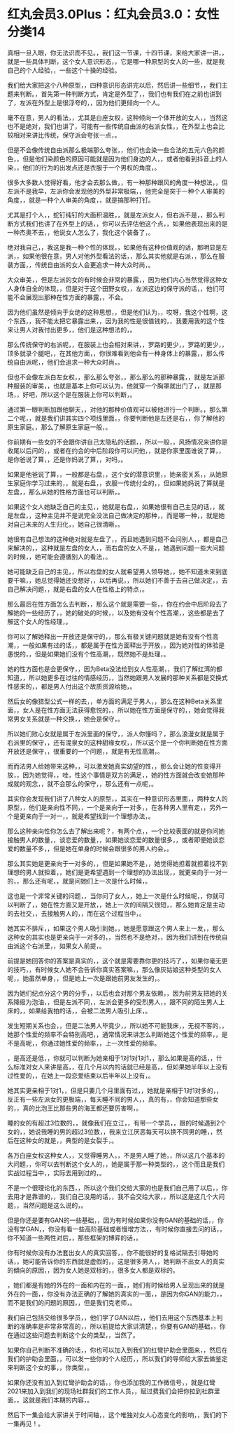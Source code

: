 # 红丸会员3.0Plus：红丸会员3.0：女性分类14

真相一旦入眼，你无法识而不见。，我们这一节课，十四节课，来给大家讲一讲，，就是一些具体判断，这个女人意识形态，，它是哪一种原型的女人的一些，就是我自己的个人经验，，一些这个十操的经验。

我们给大家把这个八种原型，，四种意识形态讲完以后，然后讲一些细节，，我们主题来判断。，首先第一种判断方式，肯定是外型了，，我们也有我们在之前也讲到了，左派在外型上是很浮夸的，，因为他们更倾向一个人。

毫不在意，男人的看法，，尤其是白座女权，这种倾向一个体开放的女人，，当然这也不是绝对，我们也讲了，可能有一些传统自由派的右派女性，，在外型上也会比较相对来讲比传统，保守派会夸张一点，。

但是不会像传统自由派那么极端那么夸张，，他们也会染一些合法的五元六色的颜色，，但是他们染颜色的原因可能就是因为他们身边的人，，或者他看到抖音上的人染，，他们的行为的出发点还是衣服于一个男权的角度，。

很多大多数人觉得好看，他才会去那么做，，有一种那种跟风的角度一种想法，，但左派不是我早，左派你会发现他的外型非常极端，，他完全是突于一种个人审美的角度，，就是一种个人审美的角度，，就是搞那种打钉。

尤其是打个人，，蛇钉纯钉的大面积温胜，，就是左派女人，但右派不是，，那么判断方式我们也讲了在外型上的话，，你可以去评估他这个点，，如果他表现出来的是一种杰奥不去，，他说女人怎么了，我化这个装备了，。

绝对我自己，，我这是我一种个性的体现，，如果他有这种价值观的话，那明显是左派，，如果他很在意，男人对他外型看法的话，，那么其实他就是右派，，那么在服装方面，，传统自由派的女人会更追求一种大众时尚，。

大众审美，，但是左派的女的有时候会非常的暴露，，因为他们内心当然觉得这种女人身体自全的体现，，但是对于这个田野女权，，左派这边的保守派的话，，他们可能不会展现出那种在性方面的暴露，，不会。

因为他们虽然是倾向于女绝的这种思想，，但是他们认为，，哎呀，我这个性啊，这个东西，，我不能太把它暴露出来，，因为我的性是很值钱的，，我要用我的这个性来让男人对我付出更多，，他们是这种想法的，。

那么传统保守的右派呢，，在服装上也会相对来讲，，罗路的更少，，罗路的更少，，顶多就录个腿吧，，在其他方面，，你很难看到他会有一种身体上的暴露，，那么传统自由派呢，，他们会追求一种大众时尚，。

但也不会像左派白左女权，，那么那么夸张，，那么那么的那种暴露，，就是左派那种服装的审美，，也就是基本上你可以认为，他就穿一个胸罩就出门了，，就是那场，，好吧，所以这个是在服装上你可以判断，。

通过第一眼判断加跟他聊天，，对他的那种价值观可以被他进行一个判断。，那么第二个呢，，就是我们讲其实四个项线里面，，你要判断他是左还是右，，你了解他的原生家庭。，那么了解原生家庭一般，。

你前期有一些女的不会跟你讲自己太隐私的话题，，所以一般，，风扬情况来讲你是收尾以后问的，，或者在约会的中后阶段你可以问他，，就是你家里面谁说了算，，是你爸说了算，，还是你妈说了算，，对吗，。

如果是他爸说了算，，一般都是右盘，，这个女的潜意识里，，她亲密关系，，从她原生家庭你学习过来的，，就是右盘，，衣服一传统付全的，，但如果她妈说了算就是左盘，，那么从她的性格方面也可以判断，。

如果这个女人她缺乏自己的主见，，她就是右盘，，如果她很有自己主见的话，，就是左盘，，这种主见并不是说完全没法自己做决定的那种，，而是哪一种，，就是她对自己未来的人生归化，，她自己很清晰，。

她很有自己想法的这种绝对就是左盘了，，而且她遇到问题不会问别人，，都是自己来解决的，，这种就是左盘的女人，，而右盘的女人不是，，她遇到问题一些大问题的时候，，她可能会遵循别人的看法，。

她可能缺乏自己的主见，，所以右盘的女人就希望男人领导她，，她不知道未来到底要干嘛，，她总觉得她还没想好，，以后再说，，所以她们不善于去自己做决定，，去自己解决问题，，就是右盘的女人在性格上的特点，。

那么最后在性方面怎么去判断，，那么这个就是需要一些，，你在约会中后阶段去了解她的一些经历了，，她的破处的时候，，以及她有没有个性高潮，，这些都是去了解这个女人的性经理，。

你可以了解她释出一开放还是保守的，，那么有极关键问题就是她有没有个性高潮，，一般如果有过的话，，都是属于在性方面释出于开放，，因为她对性的体验是愚悦的，，但是如果她们没有个性高潮，，既然她不是处理，。

她的性方面也是会更保守，，因为Beta没法给到女人性高潮，，我们了解红湾的都知道，，所以她更多在过往的情感经历，，当然她跟男人发展的那种关系都是交换式性感来的，，都是男人付出这个故质资源给她，。

然后女的像猎型公式一样的去，，单方面的满足于男人，，那么在这种Beta关系里面，，女人是在性方面无法获得愈悦的，，所以她在性方面是保守的，，她会觉得我常男女关系就是一种交换，，她会是保守，。

所以她们败心女就是属于左派里面的保守，，派人你懂吗？，那么浪漫女就是属于右派里的保守，，还有混泉女的这种甜缘女权，，所以这个是一个你判断她在性方面开放还是保守，，很重要的一个问题，，就是有无性高潮，。

而而法男人给她带来这种，，可以激发她真实幼望的性，，那么会让她的性变得开放，，因为她觉得，，哇，性这个事情是双方的满足，，她的性方面就会改变她那种成就的观念，，就不会那么的保守，，那么还有一点呢，。

其实你会发现我们讲了八种女人的原型，，其实在一种意识形态里面，，两种女人的原型，，他们是亲向性不同，，一个是亲向于一对多，，在各种男人里有走，，另外一个是更亲向于一对一，，就是希望找到一个理想办法，。

那么这种亲向性你怎么去了解出来呢？，有两个点，，一个比较表面的就是你问她接触男人的数量，，谈恋爱的数量，，如果她谈恋爱的数量很多，，或者即便她谈恋爱的数量不多，，但是她在单身的时候会跟很多的男人约会，。

那么其实她是更亲向于一对多的，，但是如果她不是，，她觉得她担着就担着找不到理想的男人就担着，，她们是更希望遇到一个理想的办法出现，，就更亲向于一对一的，，那么还有呢，，就是问她们上一次是什么时候，。

这也是一个非常关键的问题，，当你问了女人，，她上一次是什么时候呢，，你就可以判断了，，她在性方面又是开放，，她上一次的间隔又很短，，那么她肯定是主动的去社交，，去接触男人的，，而在这个过程当中，。

她其实不排斥，，如果这个男人吸引到她，，她是愿意跟这个男人来上一发，，那么这种女的其实也是更亲向于一对多的，，当然也不是绝对，，因为我们讲到在传统自由派这个右派里，，如果女人前提，。

前提是她回答你的答案是真实的，，这个就是需要靠你更的技巧了，，如果你毫无更的技巧，，有时候女人她不会告诉你真实答案嘛，，那么像灰姑娘这种类型的女人呢，，她虽然单身，，但是她上一次是跟她前男友发生的，。

因为她们纪点分这个男的分手，，以后也会对那个男友依赖，，因为前男友把她的关系降级为泡油，，但是左派不同，，左派会更多的受烈男人，，跟不同的陌生男人上床的，，如果给我拍的话，，会被二法男人吸引上床，。

发生短期关系也会，，但是二法男人毕竟少，，所以她不可能我床，，无视不客的，，她那个性爱的频率不会特别高吧，，通常情况来讲怎么判断她这个性爱的频率，，是不是高呢，，你通过她性爱的频率，，上一次性爱的频率。

，是高还是低，，你就可以判断为她亲相于1对1对1对1，，那么如果是高的话，，什么标准对女人来讲是高，，在几个月以内的话就已经是高，，但如果她半年以上没有过性爱的，，在她上一段恋爱结束以后半年以上没有，。

她其实更亲相于1对1，，但是只要几个月里面有过，，她就是亲相于1对1对多的，，反正有一些左派女的更极端，，每天睡不同的男人，，真的有，，你会知道那些女的，，真的比泡王比那些男的海王都还要厉害啊，。

睡的女的有超过3位数的，，就像我们在立江，，有带一个学员，，跟的时候遇到2个女的，，她说我睡的男的超过3位数，，我来立江厌恶每天可以换不同男的睡，，然后在这种女的就是，，典型的是女裂手，。

各万白座女权这种女人，，又觉得睡男人，，不是男人睡了她，，所以这几个基本的大问题，，你可以去判断这个女人的，，她是属于那一种类型的，，这个而且是我们实战过程当中，，实际去用到过的，。

不是一个很理论化的东西，，所以这个我们交给大家的也是我们自己用了以后，，你去用才是靠谱的，，我们自己没用的话，，我不会交给大家，，所以这是这几个大问题，，当然问题是这么说的，。

但是你还是要有GAN的一些基础，，因为有时候如果你没有GAN的基础的话，，你没有学GAN，，你没有看一些高阶基础或者慢增方法，，有时候你直接去问的话，，你不知道一些两性对后，，那些框架的博弈的话，。

你有时候你没有办法套出女人的真实回答，，你不能很好的复格试隔去引导她的话，，她可能告诉你的东西就是虚假的，，这是很多男人，，她判断不出女人的真实的傾向的原因，，因为女人她是双标的，，很多女人都是双标的。

，她们都是有她的外在的一面和内在的一面，，她们有时候给男人呈现出来的就是外在的一面，，你没有办法正确的了解她的真实的一面，，是因为你GAN的能力，，而不是我们的问题的原因，，但是我们克老师，。

我们自己包括交给很多学员，，他们学了GAN以后，，他们去用这个东西基本上判断的准确率是非常非常高的，，所以前提给大家讲清楚，，你要有GAN的基础，，你在通过这些问题去判断这个女的类型，，当然了。

如果你自己判断不准确的话，，你也可以加入到我们的红彎护助会里面来，，然后在我们的护助会里面，，可以发一些你的个人经历，，所以我们的导师给大家去做鉴定来判断这个女的事，，你类型，。

如果你还没有加入到红彎护助会的话，，你也添加我的工作微信号，，就是红彎2021来加入到我们的现场社群我们的工作人员，，赋过费我们会把你拉到社群里面，，这就是我们本期的内容，。

然后下一集会给大家讲关于时间轴，，这个唯独对女人心态变化的影响，，我们的下一集再见！。
